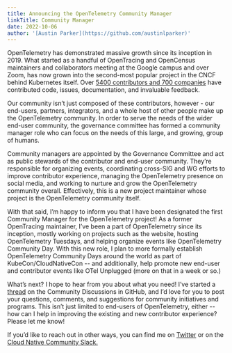 ```yaml
---
title: Announcing the OpenTelemetry Community Manager
linkTitle: Community Manager
date: 2022-10-06
author: '[Austin Parker](https://github.com/austinlparker)'
---
```


OpenTelemetry has demonstrated massive growth since its inception in 2019. What
started as a handful of OpenTracing and OpenCensus maintainers and collaborators
meeting at the Google campus and over Zoom, has now grown into the second-most
popular project in the CNCF behind Kubernetes itself. Over
[5400 contributors and 700 companies](https://opentelemetry.devstats.cncf.io/d/74/contributions-chart?orgId=1&var-period=m&var-metric=contributions&var-repogroup_name=All&var-country_name=All&var-company_name=All&var-company=all&from=now-3y&to=now-2d)
have contributed code, issues, documentation, and invaluable feedback.

Our community isn’t just composed of these contributors, however - our
end-users, partners, integrators, and a whole host of other people make up the
OpenTelemetry community. In order to serve the needs of the wider end-user
community, the governance committee has formed a community manager role who can
focus on the needs of this large, and growing, group of humans.

Community managers are appointed by the Governance Committee and act as public
stewards of the contributor and end-user community. They’re responsible for
organizing events, coordinating cross-SIG and WG efforts to improve contributor
experience, managing the OpenTelemetry presence on social media, and working to
nurture and grow the OpenTelemetry community overall. Effectively, this is a new
project maintainer whose project is the OpenTelemetry community itself.

With that said, I’m happy to inform you that I have been designated the first
Community Manager for the OpenTelemetry project! As a former OpenTracing
maintainer, I’ve been a part of OpenTelemetry since its inception, mostly
working on projects such as the website, hosting OpenTelemetry Tuesdays, and
helping organize events like OpenTelemetry Community Day. With this new role, I
plan to more formally establish OpenTelemetry Community Days around the world as
part of KubeCon/CloudNativeCon -- and additionally, help promote new end-user
and contributor events like OTel Unplugged (more on that in a week or so.)

What’s next? I hope to hear from you about what you need! I’ve started a
[thread](https://github.com/open-telemetry/community/discussions/1203) on the
Community Discussions in GitHub, and I’d love for you to post your questions,
comments, and suggestions for community initiatives and programs. This isn’t
just limited to end-users of OpenTelemetry, either -- how can I help in
improving the existing and new contributor experience? Please let me know!

If you’d like to reach out in other ways, you can find me on
[Twitter](https://twitter.com/@austinlparker) or on the
[Cloud Native Community Slack.](https://cloud-native.slack.com/archives/CJFCJHG4Q)
